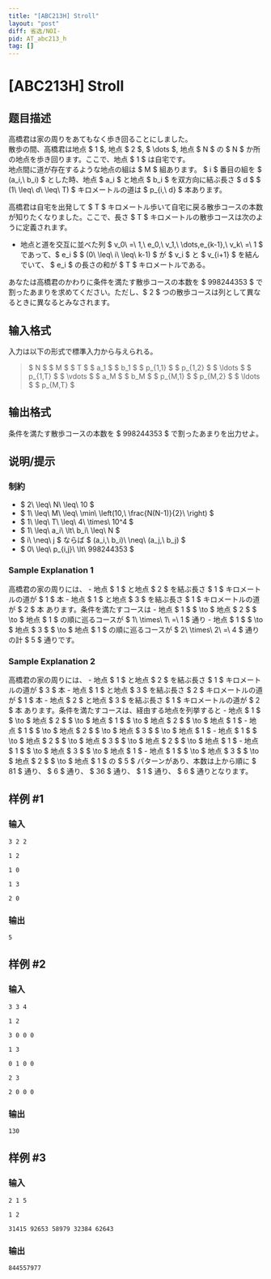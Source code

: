 ```yaml
---
title: "[ABC213H] Stroll"
layout: "post"
diff: 省选/NOI-
pid: AT_abc213_h
tag: []
---
```


# [ABC213H] Stroll

## 题目描述

[problemUrl]: https://atcoder.jp/contests/abc213/tasks/abc213_h

高橋君は家の周りをあてもなく歩き回ることにしました。  
 散歩の間、高橋君は地点 $ 1 $, 地点 $ 2 $, $ \dots $, 地点 $ N $ の $ N $ か所の地点を歩き回ります。ここで、地点 $ 1 $ は自宅です。  
 地点間に道が存在するような地点の組は $ M $ 組あります。 $ i $ 番目の組を $ (a_i,\ b_i) $ とした時、地点 $ a_i $ と地点 $ b_i $ を双方向に結ぶ長さ $ d $ $ (1\ \leq\ d\ \leq\ T) $ キロメートルの道は $ p_{i,\ d} $ 本あります。

高橋君は自宅を出発して $ T $ キロメートル歩いて自宅に戻る散歩コースの本数が知りたくなりました。ここで、長さ $ T $ キロメートルの散歩コースは次のように定義されます。

- 地点と道を交互に並べた列 $ v_0\ =\ 1,\ e_0,\ v_1,\ \dots,e_{k-1},\ v_k\ =\ 1 $ であって、$ e_i $ $ (0\ \leq\ i\ \leq\ k-1) $ が $ v_i $ と $ v_{i+1} $ を結んでいて、 $ e_i $ の長さの和が $ T $ キロメートルである。

あなたは高橋君のかわりに条件を満たす散歩コースの本数を $ 998244353 $ で割ったあまりを求めてください。ただし、$ 2 $ つの散歩コースは列として異なるときに異なるとみなされます。

## 输入格式

入力は以下の形式で標準入力から与えられる。

> $ N $ $ M $ $ T $ $ a_1 $ $ b_1 $ $ p_{1,1} $ $ p_{1,2} $ $ \ldots $ $ p_{1,T} $ $ \vdots $ $ a_M $ $ b_M $ $ p_{M,1} $ $ p_{M,2} $ $ \ldots $ $ p_{M,T} $

## 输出格式

条件を満たす散歩コースの本数を $ 998244353 $ で割ったあまりを出力せよ。

## 说明/提示

### 制約

- $ 2\ \leq\ N\ \leq\ 10 $
- $ 1\ \leq\ M\ \leq\ \min\ \left(10,\ \frac{N(N-1)}{2}\ \right) $
- $ 1\ \leq\ T\ \leq\ 4\ \times\ 10^4 $
- $ 1\ \leq\ a_i\ \lt\ b_i\ \leq\ N $
- $ i\ \neq\ j $ ならば $ (a_i,\ b_i)\ \neq\ (a_j,\ b_j) $
- $ 0\ \leq\ p_{i,j}\ \lt\ 998244353 $

### Sample Explanation 1

高橋君の家の周りには、 - 地点 $ 1 $ と地点 $ 2 $ を結ぶ長さ $ 1 $ キロメートルの道が $ 1 $ 本 - 地点 $ 1 $ と地点 $ 3 $ を結ぶ長さ $ 1 $ キロメートルの道が $ 2 $ 本 あります。条件を満たすコースは - 地点 $ 1 $ $ \to $ 地点 $ 2 $ $ \to $ 地点 $ 1 $ の順に巡るコースが $ 1\ \times\ 1\ =\ 1 $ 通り - 地点 $ 1 $ $ \to $ 地点 $ 3 $ $ \to $ 地点 $ 1 $ の順に巡るコースが $ 2\ \times\ 2\ =\ 4 $ 通り の計 $ 5 $ 通りです。

### Sample Explanation 2

高橋君の家の周りには、 - 地点 $ 1 $ と地点 $ 2 $ を結ぶ長さ $ 1 $ キロメートルの道が $ 3 $ 本 - 地点 $ 1 $ と地点 $ 3 $ を結ぶ長さ $ 2 $ キロメートルの道が $ 1 $ 本 - 地点 $ 2 $ と地点 $ 3 $ を結ぶ長さ $ 1 $ キロメートルの道が $ 2 $ 本 あります。条件を満たすコースは、経由する地点を列挙すると - 地点 $ 1 $ $ \to $ 地点 $ 2 $ $ \to $ 地点 $ 1 $ $ \to $ 地点 $ 2 $ $ \to $ 地点 $ 1 $ - 地点 $ 1 $ $ \to $ 地点 $ 2 $ $ \to $ 地点 $ 3 $ $ \to $ 地点 $ 1 $ - 地点 $ 1 $ $ \to $ 地点 $ 2 $ $ \to $ 地点 $ 3 $ $ \to $ 地点 $ 2 $ $ \to $ 地点 $ 1 $ - 地点 $ 1 $ $ \to $ 地点 $ 3 $ $ \to $ 地点 $ 1 $ - 地点 $ 1 $ $ \to $ 地点 $ 3 $ $ \to $ 地点 $ 2 $ $ \to $ 地点 $ 1 $ の $ 5 $ パターンがあり、本数は上から順に $ 81 $ 通り、 $ 6 $ 通り、 $ 36 $ 通り、 $ 1 $ 通り、 $ 6 $ 通りとなります。

## 样例 #1

### 输入

```
3 2 2
1 2
1 0
1 3
2 0
```

### 输出

```
5
```

## 样例 #2

### 输入

```
3 3 4
1 2
3 0 0 0
1 3
0 1 0 0
2 3
2 0 0 0
```

### 输出

```
130
```

## 样例 #3

### 输入

```
2 1 5
1 2
31415 92653 58979 32384 62643
```

### 输出

```
844557977
```


